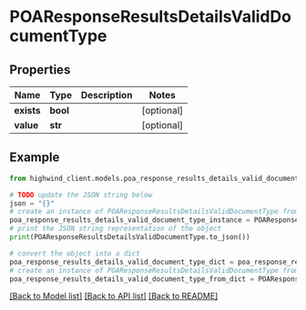 # POAResponseResultsDetailsValidDocumentType


## Properties

Name | Type | Description | Notes
------------ | ------------- | ------------- | -------------
**exists** | **bool** |  | [optional] 
**value** | **str** |  | [optional] 

## Example

```python
from highwind_client.models.poa_response_results_details_valid_document_type import POAResponseResultsDetailsValidDocumentType

# TODO update the JSON string below
json = "{}"
# create an instance of POAResponseResultsDetailsValidDocumentType from a JSON string
poa_response_results_details_valid_document_type_instance = POAResponseResultsDetailsValidDocumentType.from_json(json)
# print the JSON string representation of the object
print(POAResponseResultsDetailsValidDocumentType.to_json())

# convert the object into a dict
poa_response_results_details_valid_document_type_dict = poa_response_results_details_valid_document_type_instance.to_dict()
# create an instance of POAResponseResultsDetailsValidDocumentType from a dict
poa_response_results_details_valid_document_type_from_dict = POAResponseResultsDetailsValidDocumentType.from_dict(poa_response_results_details_valid_document_type_dict)
```
[[Back to Model list]](../README.md#documentation-for-models) [[Back to API list]](../README.md#documentation-for-api-endpoints) [[Back to README]](../README.md)


